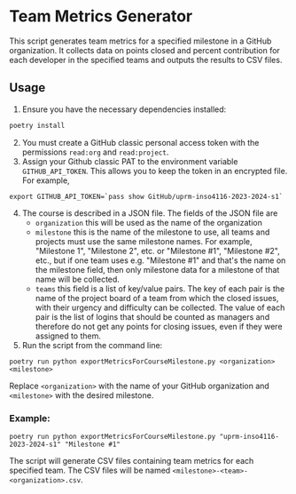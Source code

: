 # Team Metrics Generator

This script generates team metrics for a specified milestone in a GitHub organization. It collects data on points closed and percent contribution for each developer in the specified teams and outputs the results to CSV files.
## Usage

1. Ensure you have the necessary dependencies installed:
```bash
poetry install
```
2. You must create a GitHub classic personal access token with the permissions `read:org`
   and `read:project`. 
3. Assign your Github classic PAT to the environment variable `GITHUB_API_TOKEN`. This
   allows you to keep the token in an encrypted file.  For example,
```
export GITHUB_API_TOKEN=`pass show GitHub/uprm-inso4116-2023-2024-s1`
```
4. The course is described in a JSON file. The fields of the JSON file are
   - `organization` this will be used as the name of the organization
   - `milestone` this is the name of the milestone to use, all teams and projects must use
     the same milestone names. For example, "Milestone 1", "Milestone 2", etc. or
     "Milestone #1", "Milestone #2", etc., but if one team uses e.g. "Milestone #1" and
     that's the name on the milestone field, then only milestone data for a milestone of
     that name will be collected.
   - `teams` this field is a list of key/value pairs. The key of each pair is the name of
     the project board of a team from which the closed issues, with their urgency and
     difficulty can be collected. The value of each pair is the list of logins that should
     be counted as managers and therefore do not get any points for closing issues, even
     if they were assigned to them.
5. Run the script from the command line:
```
poetry run python exportMetricsForCourseMilestone.py <organization> <milestone>
```
Replace `<organization>` with the name of your GitHub organization and `<milestone>` with the desired milestone.
### Example:
```
poetry run python exportMetricsForCourseMilestone.py "uprm-inso4116-2023-2024-s1" "Milestone #1"
```
The script will generate CSV files containing team metrics for each specified team. The CSV files will be named `<milestone>-<team>-<organization>.csv`.
